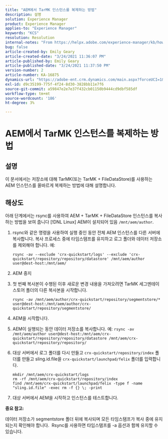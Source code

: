 ```yaml
---
title: "AEM에서 TarMK 인스턴스를 복제하는 방법"
description: 설명
solution: Experience Manager
product: Experience Manager
applies-to: "Experience Manager"
keywords: "KCS"
resolution: Resolution
internal-notes: "From https://helpx.adobe.com/experience-manager/kb/how-to-clone-an-AEM-TarMK-instance-AEM.html"
bug: false
article-created-by: Emily Geary
article-created-date: "3/24/2021 11:36:07 PM"
article-published-by: Emily Geary
article-published-date: "3/24/2021 11:37:50 PM"
version-number: 2
article-number: KA-16875
dynamics-url: "https://adobe-ent.crm.dynamics.com/main.aspx?forceUCI=1&pagetype=entityrecord&etn=knowledgearticle&id=371b76b1-f98c-eb11-a812-000d3a58b9d1"
exl-id: d9c35199-775f-4f24-8d30-3828bb11e7f6
source-git-commit: a59847e2e7e37f432cb01150b9444cd9dbf585df
workflow-type: tm+mt
source-wordcount: '186'
ht-degree: 3%

---
```


# AEM에서 TarMK 인스턴스를 복제하는 방법

## 설명

이 문서에서는 저장소에 대해 TarMK(또는 TarMK + FileDataStore)를 사용하는 AEM 인스턴스를 올바르게 복제하는 방법에 대해 설명합니다.

## 해상도

아래 단계에서는 rsync를 사용하여 AEM + TarMK + FileDataStore 인스턴스를 복사하는 방법을 보여 줍니다 [!DNL Linux] AEM이 설치되어 있음 `/mnt/aem/author`.

1. rsync와 같은 명령을 사용하여 실행 중인 동안 전체 AEM 인스턴스를 다른 서버에 복사합니다. 복사 프로세스 중에 타임스탬프를 유지하고 로그 폴더와 데이터 저장소를 제외해야 합니다. 예:

   ```
   rsync -av --exclude 'crx-quickstart/logs' --exclude 'crx-quickstart/repository/repository/datastore' /mnt/aem/author user@dest-host:/mnt/aem/
   ```

1. AEM 중지

1. 첫 번째 복사본이 수행된 이후 새로운 변경 내용을 가져오려면 TarMK 세그멘테이스토어 폴더의 다른 복사본을 시작합니다.

   ```
   rsync -av /mnt/aem/author/crx-quickstart/repository/segmentstore/* user@dest-host:/mnt/aem/author/crx-quickstart/repository/segmentstore/
   ```

1. AEM을 시작합니다.

1. AEM이 실행되는 동안 데이터 저장소를 복사합니다. 예: `rsync -av /mnt/aem/author user@dest-host:/mnt/aem/crx-quickstart/repository/repository/datastore /mnt/aem/crx-quickstart/repository/repository/`

1. 대상 서버에서 로그 폴더를 다시 만들고 `crx-quickstart/repository/index` 폴더를 만들고 sling.id.file을 `crx-quickstart/launchpad/felix` 폴더를 입력합니다.

   ```
   mkdir /mnt/aem/crx-quickstart/logs
   rm -rf /mnt/aem/crx-quickstart/repository/index
   find /mnt/aem/crx-quickstart/launchpad/felix -type f -name "sling.id.file" -exec rm -f {} \; -print
   ```

1. 대상 서버에서 AEM을 시작하고 인스턴스를 테스트합니다.

<b>중요 참고:</b>

데이터 저장소가 segmentstore 폴더 뒤에 복사되며 모든 타임스탬프가 복사 중에 유지되는지 확인해야 합니다.  Rsync를 사용하면 타임스탬프를 -a 옵션과 함께 유지할 수 있습니다.
